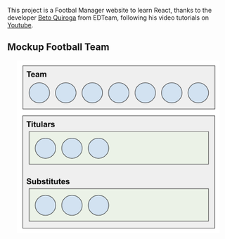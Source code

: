 This project is a Footbal Manager website to learn React, thanks to the developer [Beto Quiroga](https://github.com/betoquiroga) from EDTeam, following his video tutorials on [Youtube](https://www.youtube.com/watch?v=HhtqSwUgP1U).

##  Mockup Football Team

<p align="center">
  <img src="assets/images/1_mock_up.png" width="460" height="auto" >
</p>